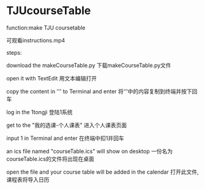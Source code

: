 # TJUcourseTable
function:make TJU coursetable

可观看instructions.mp4

steps:

download the makeCourseTable.py 下载makeCourseTable.py文件

open it with TextEdit 用文本编辑打开

copy the content in ''' to Terminal and enter 将‘’‘中的内容复制到终端并按下回车

log in the 1tongji 登陆1系统

get to the "我的选课-个人课表" 进入个人课表页面

input 1 in Terminal and enter 在终端中扣1并回车

an ics file named "courseTable.ics" will show on desktop 一份名为courseTable.ics的文件将出现在桌面

open the file and your course table will be added in the calendar 打开此文件,课程表将导入日历
